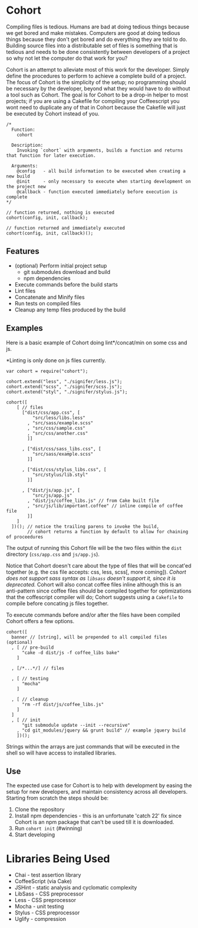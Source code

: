 # Cohort

Compiling files is tedious. Humans are bad at doing tedious things because we get bored and make mistakes. Computers are good at doing tedious things because they don't get bored and do everything they are told to do. Building source files into a distributable set of files is something that is tedious and needs to be done consistently between developers of a project so why not let the computer do that work for you?

Cohort is an attempt to alleviate most of this work for the developer. Simply define the procedures to perform to achieve a complete build of a project. The focus of Cohort is the simplicity of the setup; no programming should be necessary by the developer, beyond what they would have to do without a tool such as Cohort. The goal is for Cohort to be a drop-in helper to most projects; if you are using a Cakefile for compiling your Coffeescript you wont need to duplicate any of that in Cohort because the Cakefile will just be executed by Cohort instead of you.

    /*
      Function:
        cohort

      Description:
        Invoking `cohort` with arguments, builds a function and returns that function for later execution.

      Arguments:
        @config   - all build information to be executed when creating a new build
        @init     - only necessary to execute when starting development on the project new
        @callback - function executed immediately before execution is complete
    */

    // function returned, nothing is executed
    cohort(config, init, callback);

    // function returned and immediately executed
    cohort(config, init, callback)();

## Features

* (optional) Perform initial project setup
  * git submodules download and build
  * npm dependencies
* Execute commands before the build starts
* Lint files
* Concatenate and Minify files
* Run tests on compiled files
* Cleanup any temp files produced by the build

## Examples

Here is a basic example of Cohort doing lint*/concat/min on some css and js. 

*Linting is only done on js files currently.

    var cohort = require("cohort");

    cohort.extend("less", "./signifer/less.js");
    cohort.extend("scss", "./signifer/scss.js");
    cohort.extend("styl", "./signifer/stylus.js");

    cohort([
        [ // files
          ["dist/css/app.css", [
              "src/less/libs.less"
            , "src/sass/example.scss"
            , "src/css/sample.css"
            , "src/css/another.css"
            ]]

          , ["dist/css/sass_libs.css", [
              "src/sass/example.scss"
            ]]

          , ["dist/css/stylus_libs.css", [
              "src/stylus/lib.styl"
            ]]

          , ["dist/js/app.js", [
              "src/js/app.js"
            , "dist/js/coffee_libs.js" // from Cake built file
            , "src/js/lib/important.coffee" // inline compile of coffee file
            ]]
        ]
      ])(); // notice the trailing parens to invoke the build,
            // cohort returns a function by default to allow for chaining of proceedures

The output of running this Cohort file will be the two files within the `dist` directory (`css/app.css` and `js/app.js`).

Notice that Cohort doesn't care about the type of files that will be concat'ed together (e.g. the css file accepts: css, less, scss[, more coming]). *Cohort does not support sass syntax as `libsass` doesn't support it, since it is deprecated.* Cohort will also concat coffee files inline although this is an anti-pattern since coffee files should be compiled together for optimizations that the coffescript compiler will do; Cohort suggests using a `Cakefile` to compile before concating js files together.

To execute commands before and/or after the files have been compiled Cohort offers a few options.

    cohort([
      banner // [string], will be prepended to all compiled files (optional)
      , [ // pre-build
          "cake -d dist/js -f coffee_libs bake"
        ]

      , [/*...*/] // files

      , [ // testing
          "mocha"
        ]

      , [ // cleanup
          "rm -rf dist/js/coffee_libs.js"
        ]
      ]
      , [ // init
          "git submodule update --init --recursive"
        , "cd git_modules/jquery && grunt build" // example jquery build
        ])();

Strings within the arrays are just commands that will be executed in the shell so will have access to installed libraries.

## Use

The expected use case for Cohort is to help with development by easing the setup for new developers, and maintain consistency across all developers. Starting from scratch the steps should be:

1. Clone the repository
2. Install npm dependencies - this is an unfortunate 'catch 22' fix since Cohort is an npm package that can't be used till it is downloaded.
3. Run `cohort init` (#winning)
4. Start developing

# Libraries Being Used

* Chai - test assertion library
* CoffeeScript (via Cake)
* JSHint - static analysis and cyclomatic complexity
* LibSass - CSS preprocessor
* Less - CSS preprocessor
* Mocha - unit testing
* Stylus - CSS preprocessor
* Uglify - compression


